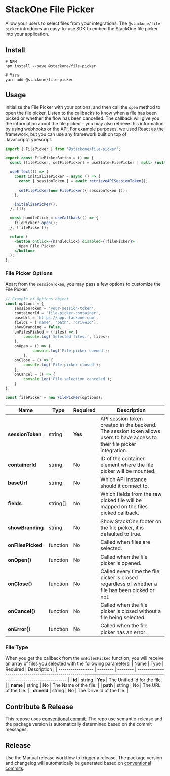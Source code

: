 # StackOne File Picker

Allow your users to select files from your integrations. The `@stackone/file-picker` introduces an easy-to-use SDK to embed the StackOne file picker into your application.

## Install

```
# NPM
npm install --save @stackone/file-picker

# Yarn
yarn add @stackone/file-picker
```

## Usage

Initialize the File Picker with your options, and then call the `open` method to open the file picker. Listen to the callbacks to know when a file has been picked or whether
the flow has been cancelled. The callback will give you the information about the file picked - you may
also retrieve this information by using webhooks or the API. For example purposes, we used React as the framework, but you can use any framework built on top of Javascript/Typescript.

```jsx
import { FilePicker } from '@stackone/file-picker';

export const FilePickerButton = () => {
  const [filePicker, setFilePicker] = useState<FilePicker | null> (null);

  useEffect(() => {
    const initializePicker = async () => {
      const { sessionToken } = await retrieveAPISessionToken();

      setFilePicker(new FilePicker({ sessionToken }));
    };

    initializePicker();
  }, []);

  const handleClick = useCallback(() => {
    filePicker?.open();
  }, [filePicker]);

  return (
    <button onClick={handleClick} disabled={!filePicker}>
      Open File Picker
    </button>
  );
};
```

### File Picker Options

Apart from the `sessionToken`, you may pass a few options to customize the File Picker.

```jsx
// Example of Options object
const options = {
    sessionToken = 'your-session-token',
    containerId = 'file-picker-container',
    baseUrl = 'https://app.stackone.com',
    fields = ['name', 'path', 'driveId'],
    showBranding = false,
    onFilesPicked = (files) => {
        console.log('Selected files:', files);
    },
    onOpen = () => {
            console.log('File picker opened');
        },
    onClose = () => {
        console.log('File picker closed');
    },
    onCancel = () => {
        console.log('File selection canceled');
    }
};

const filePicker = new FilePicker(options);
```

| Name              | Type     | Required | Description                                                                                                               |
| ----------------- | -------- | -------- | ------------------------------------------------------------------------------------------------------------------------- |
| **sessionToken**  | string   | **Yes**  | API session token created in the backend. The session token allows users to have access to their file picker integration. |
| **containerId**   | string   | No       | ID of the container element where the file picker will be mounted.                                                        |
| **baseUrl**       | string   | No       | Which API instance should it connect to.                                                                                  |
| **fields**        | string[] | No       | Which fields from the raw picked file will be mapped on the files picked callback.                                        |
| **showBranding**  | string   | No       | Show StackOne footer on the file picker, it is defaulted to true.                                                         |
| **onFilesPicked** | function | No       | Called when files are selected.                                                                                           |
| **onOpen()**      | function | No       | Called when the file picker is opened.                                                                                    |
| **onClose()**     | function | No       | Called every time the file picker is closed regardless of whether a file has been picked or not.                          |
| **onCancel()**    | function | No       | Called when the file picker is closed without a file being selected.                                                      |
| **onError()**     | function | No       | Called when the file picker has an error.                                                                                 |

### File Type
When you get the callback from the `onFilesPicked` function, you will receive an array of files you selected with the following parameters:
| Name              | Type     | Required | Description                                                                                                               |
| ----------------- | -------- | -------- | ------------------------------------------------------------------------------------------------------------------------- |
| **id**            | string   | **Yes**  | The Unified Id for the file.                                                                                              |
| **name**          | string   | No       | The Name of the file.                                                                                                     |
| **path**          | string   | No       | The URL of the file.                                                                                                      |
| **driveId**       | string   | No       | The Drive Id of the file.                                                                                                 |
## Contribute & Release

This repose uses [conventional commit](https://www.conventionalcommits.org/en/v1.0.0/). The repo use semantic-release and the package version is automatically determined based on the commit messages.

## Release

Use the Manual release workflow to trigger a release. The package version and changelog will automatically be generated based on [conventional commits](https://www.conventionalcommits.org/en/v1.0.0/).
